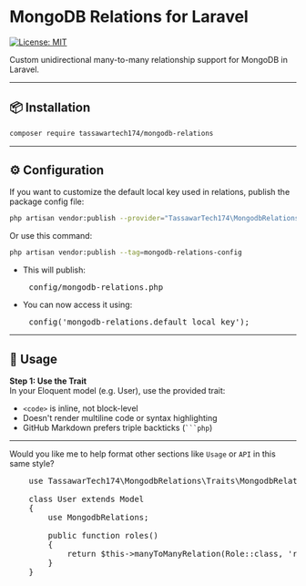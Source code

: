 # MongoDB Relations for Laravel

[![License: MIT](https://img.shields.io/badge/License-MIT-blue.svg)](LICENSE)

Custom unidirectional many-to-many relationship support for MongoDB in Laravel.

---

## 📦 Installation

```bash
composer require tassawartech174/mongodb-relations

```
---

## ⚙️ Configuration

If you want to customize the default local key used in relations, publish the package config file:

```bash
php artisan vendor:publish --provider="TassawarTech174\MongodbRelations\MongodbRelationsServiceProvider" --tag=mongodb-relations-config

```
Or use this command:

```bash
php artisan vendor:publish --tag=mongodb-relations-config

```

- This will publish:

<pre>
    config/mongodb-relations.php
</pre>

- You can now access it using:

<pre>
    config('mongodb-relations.default_local_key');
</pre>

---

## 🚀 Usage

**Step 1: Use the Trait** <br>
In your Eloquent model (e.g. User), use the provided trait:

- `<code>` is inline, not block-level
- Doesn't render multiline code or syntax highlighting
- GitHub Markdown prefers triple backticks (` ```php `)

---

Would you like me to help format other sections like `Usage` or `API` in this same style?

<pre>
    use TassawarTech174\MongodbRelations\Traits\MongodbRelations;

    class User extends Model
    {
        use MongodbRelations;

        public function roles()
        {
            return $this->manyToManyRelation(Role::class, 'role_ids');
        }
    }
</pre>